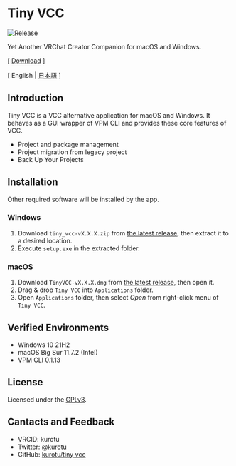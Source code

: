# Tiny VCC
<p>
  <a href="https://github.com/kurotu/tiny_vcc/releases/latest">
    <img alt="Release" src="https://img.shields.io/github/v/release/kurotu/tiny_vcc">
  </a>
</p>

Yet Another VRChat Creator Companion for macOS and Windows.

[ [Download](https://github.com/kurotu/tiny_vcc/releases/latest) ]

[ English | [日本語](./README_JP.md) ]

## Introduction
Tiny VCC is a VCC alternative application for macOS and Windows.
It behaves as a GUI wrapper of VPM CLI and provides these core features of VCC.

- Project and package management
- Project migration from legacy project
- Back Up Your Projects

## Installation

Other required software will be installed by the app.

### Windows
1. Download `tiny_vcc-vX.X.X.zip` from [the latest release](https://github.com/kurotu/tiny_vcc/releases/latest), then extract it to a desired location.
2. Execute `setup.exe` in the extracted folder.

### macOS
1. Download `TinyVCC-vX.X.X.dmg` from [the latest release](https://github.com/kurotu/tiny_vcc/releases/latest), then open it.
2. Drag & drop `Tiny VCC` into `Applications` folder.
3. Open `Applications` folder, then select *Open* from right-click menu of `Tiny VCC`.

## Verified Environments
- Windows 10 21H2
- macOS Big Sur 11.7.2 (Intel)
- VPM CLI 0.1.13

## License
Licensed under the [GPLv3](./LICENSE).

## Cantacts and Feedback
- VRCID: kurotu
- Twitter: [@kurotu](https://twitter.com/kurotu)
- GitHub: [kurotu/tiny_vcc](https://github.com/kurotu/tiny_vcc)
